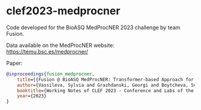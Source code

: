 # clef2023-medprocner

Code developed for the BioASQ MedProcNER 2023 challenge by team Fusion.

Data available on the MedProcNER website: https://temu.bsc.es/medprocner/

Paper:
```bibtex
@inproceedings{fusion_medprocner, 
	title={{Fusion @ BioASQ MedProcNER: Transformer-based Approach for Procedure Recognition and Linking in Spanish Clinical Text}}, 
	author={Vassileva, Sylvia and Grazhdanski, Georgi and Boytcheva, Svetla and Koychev, Ivan}, 
	booktitle={Working Notes of CLEF 2023 - Conference and Labs of the Evaluation Forum},
	year={2023}
}
```